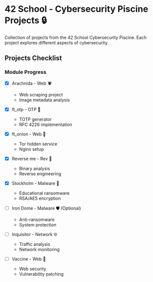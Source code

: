 # 42 School - Cybersecurity Piscine Projects 🔒

Collection of projects from the 42 School Cybersecurity Piscine. Each project explores different aspects of cybersecurity.

## Projects Checklist

### Module Progress
- [x] Arachnida - Web 🕷️
  - Web scraping project
  - Image metadata analysis

- [x] ft_otp - OTP 🔑
  - TOTP generator
  - RFC 4226 implementation

- [x] ft_onion - Web 🧅
  - Tor hidden service
  - Nginx setup

- [x] Reverse me - Rev 🔄
  - Binary analysis
  - Reverse engineering

- [x] Stockholm - Malware 🦠
  - Educational ransomware
  - RSA/AES encryption

- [ ] Iron Dome - Malware 🛡️ (Optional)
  - Anti-ransomware
  - System protection

- [ ] Inquisitor - Network 🌐
  - Traffic analysis
  - Network monitoring

- [ ] Vaccine - Web 💉
  - Web security
  - Vulnerability patching
